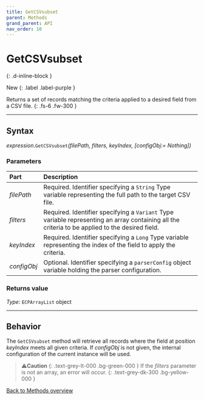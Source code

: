 ```yaml
---
title: GetCSVsubset
parent: Methods
grand_parent: API
nav_order: 10
---
```


# GetCSVsubset
{: .d-inline-block }

New
{: .label .label-purple }

Returns a set of records matching the criteria applied to a desired field from a CSV file.
{: .fs-6 .fw-300 }

---

## Syntax

*expression*.`GetCSVsubset`*(filePath, filters, keyIndex, \[configObj:= Nothing\])*

### Parameters

<table>
<thead>
<tr>
<th style="text-align: left;">Part</th>
<th style="text-align: left;">Description</th>
</tr>
</thead>
<tbody>
<tr>
<td style="text-align: left;"><em>filePath</em></td>
<td style="text-align: left;">Required. Identifier specifying a <code>String</code> Type variable representing the full path to the target CSV file.</td>
</tr>
<tr>
<td style="text-align: left;"><em>filters</em></td>
<td style="text-align: left;">Required. Identifier specifying a <code>Variant</code> Type variable representing an array containing all the criteria to be applied to the desired field.</td>
</tr>
<tr>
<td style="text-align: left;"><em>keyIndex</em></td>
<td style="text-align: left;">Required. Identifier specifying a <code>Long</code> Type variable representing the index of the field to apply the criteria.</td>
</tr>
<tr>
<td style="text-align: left;"><em>configObj</em></td>
<td style="text-align: left;">Optional. Identifier specifying a <code>parserConfig</code> object variable holding the parser configuration.</td>
</tr>
</tbody>
</table>

### Returns value

*Type*: `ECPArrayList` object

---

## Behavior

The `GetCSVsubset` method will retrieve all records where the field at position *keyIndex* meets all given criteria. If *configObj* is not given, the internal configuration of the current instance will be used.

>⚠️**Caution**
>{: .text-grey-lt-000 .bg-green-000 }
>If the *filters* parameter is not an array, an error will occur.
{: .text-grey-dk-300 .bg-yellow-000 }

[Back to Methods overview](https://ws-garcia.github.io/VBA-CSV-interface/api/methods/)
